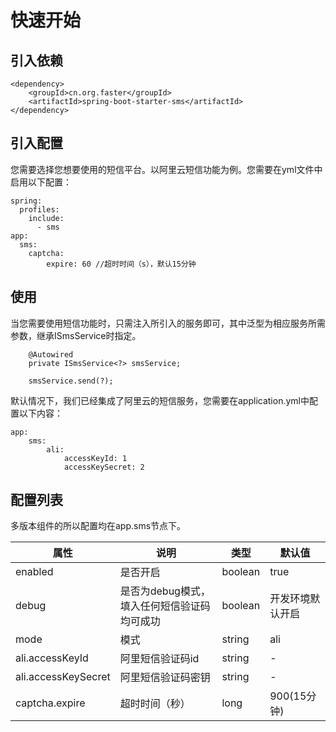 # 快速开始

## 引入依赖

```
<dependency>
    <groupId>cn.org.faster</groupId>
    <artifactId>spring-boot-starter-sms</artifactId>
</dependency>
```

## 引入配置

您需要选择您想要使用的短信平台。以阿里云短信功能为例。您需要在yml文件中启用以下配置：

```
spring:
  profiles:
    include:
      - sms
app:
  sms:
    captcha:
        expire: 60 //超时时间（s），默认15分钟
```


## 使用

当您需要使用短信功能时，只需注入所引入的服务即可，其中泛型为相应服务所需参数，继承ISmsService时指定。

```
    @Autowired
    private ISmsService<?> smsService;

    smsService.send(?);
```

默认情况下，我们已经集成了阿里云的短信服务，您需要在application.yml中配置以下内容：

```
app:
    sms:
        ali: 
            accessKeyId: 1
            accessKeySecret: 2
```

## 配置列表

多版本组件的所以配置均在app.sms节点下。


属性|说明|类型|默认值
---|---|---|---
enabled|是否开启|boolean |true
debug|是否为debug模式，填入任何短信验证码均可成功|boolean|开发环境默认开启
mode|模式|string|ali
ali.accessKeyId|阿里短信验证码id|string|-
ali.accessKeySecret|阿里短信验证码密钥|string|-
captcha.expire|超时时间（秒）|long|900(15分钟)